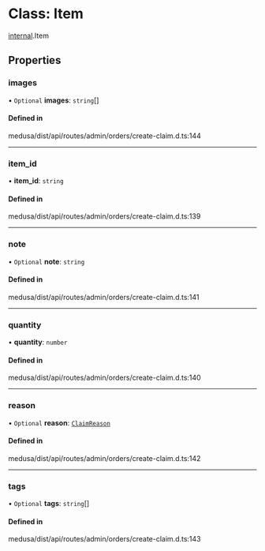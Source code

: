 # Class: Item

[internal](../modules/internal-12.md).Item

## Properties

### images

• `Optional` **images**: `string`[]

#### Defined in

medusa/dist/api/routes/admin/orders/create-claim.d.ts:144

___

### item\_id

• **item\_id**: `string`

#### Defined in

medusa/dist/api/routes/admin/orders/create-claim.d.ts:139

___

### note

• `Optional` **note**: `string`

#### Defined in

medusa/dist/api/routes/admin/orders/create-claim.d.ts:141

___

### quantity

• **quantity**: `number`

#### Defined in

medusa/dist/api/routes/admin/orders/create-claim.d.ts:140

___

### reason

• `Optional` **reason**: [`ClaimReason`](../enums/internal.ClaimReason.md)

#### Defined in

medusa/dist/api/routes/admin/orders/create-claim.d.ts:142

___

### tags

• `Optional` **tags**: `string`[]

#### Defined in

medusa/dist/api/routes/admin/orders/create-claim.d.ts:143

